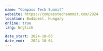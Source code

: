 ```yaml
---
name: "Compass Tech Summit"
website: https://compasstechsummit.com/2024
location: Budapest, Hungary
online: true
lang: English

date_start: 2024-10-03
date_end:   2024-10-04
---
```

